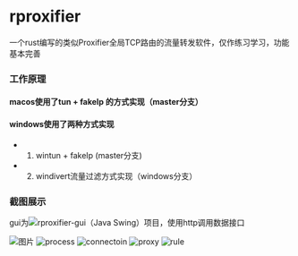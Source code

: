 # rproxifier
一个rust编写的类似Proxifier全局TCP路由的流量转发软件，仅作练习学习，功能基本完善

### 工作原理
#### macos使用了tun + fakeIp 的方式实现（master分支）
#### windows使用了两种方式实现
* 1. wintun + fakeIp (master分支)
* 2. windivert流量过滤方式实现（windows分支）

### 截图展示
gui为![rproxifier-gui（Java Swing）项目](!https://github.com/villcore/rproxifier-gui)，使用http调用数据接口

![图片](https://user-images.githubusercontent.com/11493797/166619084-ba456efa-5ad4-4aba-ab99-2d55edd159dd.png)
![process](https://user-images.githubusercontent.com/11493797/166620285-7aa3c4e7-05d1-4f01-80a2-27216fcd8d62.PNG)
![connectoin](https://user-images.githubusercontent.com/11493797/166620290-97130744-54a4-4070-9352-3eaf39790da7.PNG)
![proxy](https://user-images.githubusercontent.com/11493797/166620297-a17858e0-8c33-41eb-a309-f2f1d099c704.PNG)
![rule](https://user-images.githubusercontent.com/11493797/166620299-bf9189dc-5121-4061-8723-e50eb04eb663.PNG)
